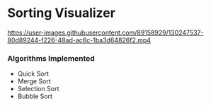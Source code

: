 # Sorting Visualizer

https://user-images.githubusercontent.com/89158929/130247537-80d89244-f226-48ad-ac6c-1ba3d64826f2.mp4

### Algorithms Implemented 
  - Quick Sort 
  - Merge Sort
  - Selection Sort
  - Bubble Sort
